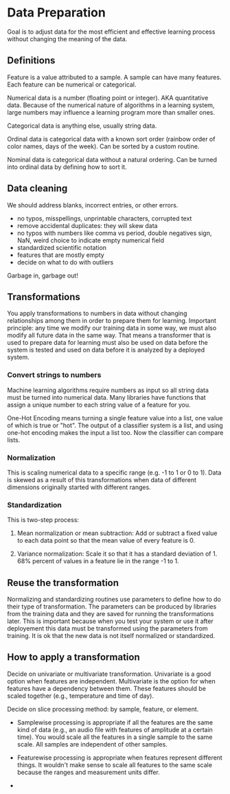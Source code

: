 # Data Preparation

Goal is to adjust data for the most efficient and effective learning process without changing the meaning of the data.

## Definitions
Feature is a value attributed to a sample. A sample can have many features. Each feature can be numerical or categorical.

Numerical data is a number (floating point or integer). AKA quantitative data. Because of the numerical nature of algorithms in a learning system, large numbers may influence a learning program more than smaller ones.

Categorical data is anything else, usually string data.

Ordinal data is categorical data with a known sort order (rainbow order of color names, days of the week). Can be sorted by a custom routine.

Nominal data is categorical data without a natural ordering. Can be turned into ordinal data by defining how to sort it.

## Data cleaning

We should address blanks, incorrect entries, or other errors.

- no typos, misspellings, unprintable characters, corrupted text
- remove accidental duplicates: they will skew data
- no typos with numbers like comma vs period, double negatives sign, NaN, weird choice to indicate empty numerical field
- standardized scientific notation
- features that are mostly empty
- decide on what to do with outliers

Garbage in, garbage out!

## Transformations

You apply transformations to numbers in data without changing relationships among them in order to prepare them for learning. Important principle: any time we modify our training data in some way, we must also modify all future data in the same way. That means a transformer that is used to prepare data for learning must also be used on data before the system is tested and used on data before it is analyzed by a deployed system.

### Convert strings to numbers
Machine learning algorithms require numbers as input so all string data must be turned into numerical data. Many libraries have functions that assign a unique number to each string value of a feature for you.

One-Hot Encoding means turning a single feature value into a list, one value of which is true or "hot". The output of a classifier system is a list, and using one-hot encoding makes the input a list too. Now the classifier can compare lists.

### Normalization

This is scaling numerical data to a specific range (e.g. -1 to 1 or 0 to 1). Data is skewed as a result of this transformations when data of different dimensions originally started with different ranges.

### Standardization

This is two-step process: 

1. Mean normalization or mean subtraction: Add or subtract a fixed value to each data point so that the mean value of every feature is 0.

2. Variance normalization: Scale it so that it has a standard deviation of 1. 68% percent of values in a feature lie in the range -1 to 1.

## Reuse the transformation

Normalizing and standardizing routines use parameters to define how to do their type of transformation. The parameters can be produced by libraries from the training data and they are saved for running the transformations later. This is important because when you test your system or use it after deployement this data must be transformed using the parameters from training. It is ok that the new data is not itself normalized or standardized.

## How to apply a transformation

Decide on univariate or multivariate transformation. Univariate is a good option when features are independent. Multivariate is the option for when features have a dependency between them. These features should be scaled together (e.g., temperature and time of day).

Decide on slice processing method: by sample, feature, or element.

- Samplewise processing is appropriate if all the features are the same kind of data (e.g., an audio file with features of amplitude at a certain time). You would scale all the features in a single sample to the same scale. All samples are independent of other samples.

- Featurewise processing is appropriate when features represent different things. It wouldn't make sense to scale all features to the same scale because the ranges and measurement units differ. 
- 
